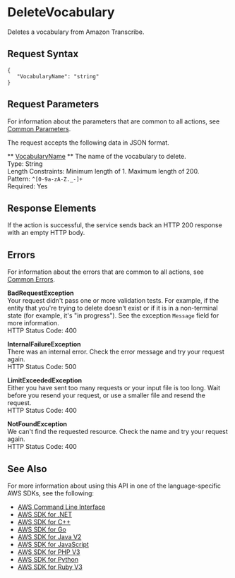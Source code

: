 # DeleteVocabulary<a name="API_DeleteVocabulary"></a>

Deletes a vocabulary from Amazon Transcribe\. 

## Request Syntax<a name="API_DeleteVocabulary_RequestSyntax"></a>

```
{
   "VocabularyName": "string"
}
```

## Request Parameters<a name="API_DeleteVocabulary_RequestParameters"></a>

For information about the parameters that are common to all actions, see [Common Parameters](CommonParameters.md)\.

The request accepts the following data in JSON format\.

 ** [VocabularyName](#API_DeleteVocabulary_RequestSyntax) **   <a name="transcribe-DeleteVocabulary-request-VocabularyName"></a>
The name of the vocabulary to delete\.   
Type: String  
Length Constraints: Minimum length of 1\. Maximum length of 200\.  
Pattern: `^[0-9a-zA-Z._-]+`   
Required: Yes

## Response Elements<a name="API_DeleteVocabulary_ResponseElements"></a>

If the action is successful, the service sends back an HTTP 200 response with an empty HTTP body\.

## Errors<a name="API_DeleteVocabulary_Errors"></a>

For information about the errors that are common to all actions, see [Common Errors](CommonErrors.md)\.

 **BadRequestException**   
Your request didn't pass one or more validation tests\. For example, if the entity that you're trying to delete doesn't exist or if it is in a non\-terminal state \(for example, it's "in progress"\)\. See the exception `Message` field for more information\.  
HTTP Status Code: 400

 **InternalFailureException**   
There was an internal error\. Check the error message and try your request again\.  
HTTP Status Code: 500

 **LimitExceededException**   
Either you have sent too many requests or your input file is too long\. Wait before you resend your request, or use a smaller file and resend the request\.  
HTTP Status Code: 400

 **NotFoundException**   
We can't find the requested resource\. Check the name and try your request again\.  
HTTP Status Code: 400

## See Also<a name="API_DeleteVocabulary_SeeAlso"></a>

For more information about using this API in one of the language\-specific AWS SDKs, see the following:
+  [ AWS Command Line Interface](https://docs.aws.amazon.com/goto/aws-cli/transcribe-2017-10-26/DeleteVocabulary) 
+  [ AWS SDK for \.NET](https://docs.aws.amazon.com/goto/DotNetSDKV3/transcribe-2017-10-26/DeleteVocabulary) 
+  [ AWS SDK for C\+\+](https://docs.aws.amazon.com/goto/SdkForCpp/transcribe-2017-10-26/DeleteVocabulary) 
+  [ AWS SDK for Go](https://docs.aws.amazon.com/goto/SdkForGoV1/transcribe-2017-10-26/DeleteVocabulary) 
+  [ AWS SDK for Java V2](https://docs.aws.amazon.com/goto/SdkForJavaV2/transcribe-2017-10-26/DeleteVocabulary) 
+  [ AWS SDK for JavaScript](https://docs.aws.amazon.com/goto/AWSJavaScriptSDK/transcribe-2017-10-26/DeleteVocabulary) 
+  [ AWS SDK for PHP V3](https://docs.aws.amazon.com/goto/SdkForPHPV3/transcribe-2017-10-26/DeleteVocabulary) 
+  [ AWS SDK for Python](https://docs.aws.amazon.com/goto/boto3/transcribe-2017-10-26/DeleteVocabulary) 
+  [ AWS SDK for Ruby V3](https://docs.aws.amazon.com/goto/SdkForRubyV3/transcribe-2017-10-26/DeleteVocabulary) 